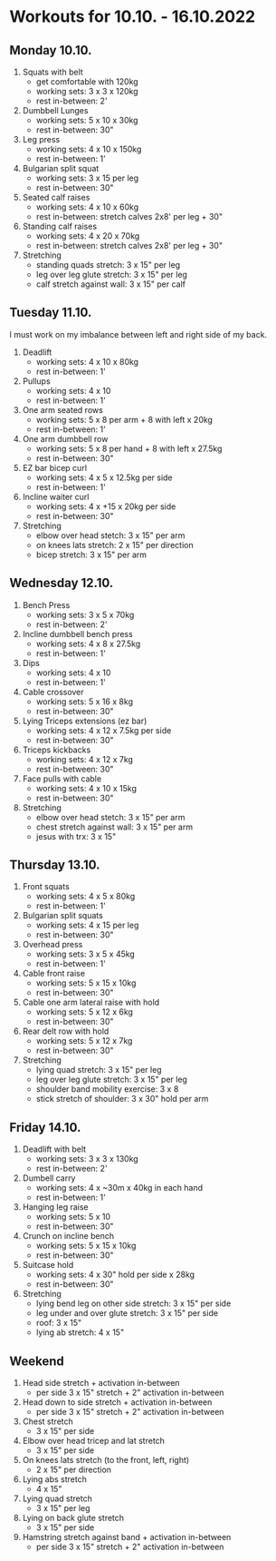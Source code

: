 # Workouts for 10.10. - 16.10.2022

## Monday 10.10.

1. Squats with belt
   - get comfortable with 120kg
   - working sets: 3 x 3 x 120kg
   - rest in-between: 2'
2. Dumbbell Lunges
   - working sets: 5 x 10 x 30kg
   - rest in-between: 30"
3. Leg press
   - working sets: 4 x 10 x 150kg
   - rest in-between: 1'
4. Bulgarian split squat
   - working sets: 3 x 15 per leg
   - rest in-between: 30"
5. Seated calf raises
   - working sets: 4 x 10 x 60kg
   - rest in-between: stretch calves 2x8' per leg + 30"
6. Standing calf raises
   - working sets: 4 x 20 x 70kg
   - rest in-between: stretch calves 2x8' per leg + 30"
7. Stretching
   - standing quads stretch: 3 x 15" per leg
   - leg over leg glute stretch: 3 x 15" per leg
   - calf stretch against wall: 3 x 15" per calf

## Tuesday 11.10.

I must work on my imbalance between left and right side of my back.

1. Deadlift
   - working sets: 4 x 10 x 80kg
   - rest in-between: 1'
2. Pullups
   - working sets: 4 x 10
   - rest in-between: 1'
3. One arm seated rows
   - working sets: 5 x 8 per arm + 8 with left x 20kg
   - rest in-between: 1'
4. One arm dumbbell row
   - working sets: 5 x 8 per hand + 8 with left x 27.5kg
   - rest in-between: 30"
5. EZ bar bicep curl
   - working sets: 4 x 5 x 12.5kg per side
   - rest in-between: 1'
6. Incline waiter curl
   - working sets: 4 x +15 x 20kg per side
   - rest in-between: 30"
7. Stretching
   - elbow over head stetch: 3 x 15" per arm
   - on knees lats stretch: 2 x 15" per direction
   - bicep stretch: 3 x 15" per arm

## Wednesday 12.10.

1. Bench Press
   - working sets: 3 x 5 x 70kg
   - rest in-between: 2'
2. Incline dumbbell bench press
   - working sets: 4 x 8 x 27.5kg
   - rest in-between: 1'
3. Dips
   - working sets: 4 x 10
   - rest in-between: 1'
4. Cable crossover
   - working sets: 5 x 16 x 8kg
   - rest in-between: 30"
5. Lying Triceps extensions (ez bar)
   - working sets: 4 x 12 x 7.5kg per side
   - rest in-between: 30"
6. Triceps kickbacks
   - working sets: 4 x 12 x 7kg
   - rest in-between: 30"
7. Face pulls with cable
   - working sets: 4 x 10 x 15kg
   - rest in-between: 30"
8. Stretching
   - elbow over head stetch: 3 x 15" per arm
   - chest stretch against wall: 3 x 15" per arm
   - jesus with trx: 3 x 15"

## Thursday 13.10.

1. Front squats
   - working sets: 4 x 5 x 80kg
   - rest in-between: 1'
2. Bulgarian split squats
   - working sets: 4 x 15 per leg
   - rest in-between: 30"
3. Overhead press
   - working sets: 3 x 5 x 45kg
   - rest in-between: 1'
4. Cable front raise
   - working sets: 5 x 15 x 10kg
   - rest in-between: 30"
5. Cable one arm lateral raise with hold
   - working sets: 5 x 12 x 6kg
   - rest in-between: 30"
6. Rear delt row with hold
   - working sets: 5 x 12 x 7kg
   - rest in-between: 30"
7. Stretching
   - lying quad stretch: 3 x 15" per leg
   - leg over leg glute stretch: 3 x 15" per leg
   - shoulder band mobility exercise: 3 x 8
   - stick stretch of shoulder: 3 x 30" hold per arm

## Friday 14.10.

1. Deadlift with belt
   - working sets: 3 x 3 x 130kg
   - rest in-between: 2'
2. Dumbell carry
   - working sets: 4 x ~30m x 40kg in each hand
   - rest in-between: 1'
3. Hanging leg raise
   - working sets: 5 x 10
   - rest in-between: 30"
4. Crunch on incline bench
   - working sets: 5 x 15 x 10kg
   - rest in-between: 30"
5. Suitcase hold
   - working sets: 4 x 30" hold per side x 28kg
   - rest in-between: 30"
6. Stretching
   - lying bend leg on other side stretch: 3 x 15" per side
   - leg under and over glute stretch: 3 x 15" per side
   - roof: 3 x 15"
   - lying ab stretch: 4 x 15"

## Weekend

1. Head side stretch + activation in-between
   - per side 3 x 15" stretch + 2" activation in-between
2. Head down to side stretch + activation in-between
   - per side 3 x 15" stretch + 2" activation in-between
3. Chest stretch
   - 3 x 15" per side
4. Elbow over head tricep and lat stretch
   - 3 x 15" per side
5. On knees lats stretch (to the front, left, right)
   - 2 x 15" per direction
6. Lying abs stretch
   - 4 x 15"
7. Lying quad stretch
   - 3 x 15" per leg
8. Lying on back glute stretch
   - 3 x 15" per side
9. Hamstring stretch against band + activation in-between
   - per side 3 x 15" stretch + 2" activation in-between
